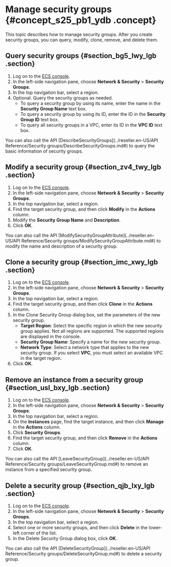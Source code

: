 # Manage security groups {#concept_s25_pb1_ydb .concept}

This topic describes how to manage security groups. After you create security groups, you can query, modify, clone, remove, and delete them.

## Query security groups {#section_bg5_lwy_lgb .section}

1.  Log on to the [ECS console](https://partners-intl.console.aliyun.com/#/ecs).
2.  In the left-side navigation pane, choose **Network & Security** \> **Security Groups**.
3.  In the top navigation bar, select a region.
4.  Optional. Query the security groups as needed.
    -   To query a security group by using its name, enter the name in the **Security Group Name** text box.
    -   To query a security group by using its ID, enter the ID in the **Security Group ID** text box.
    -   To query all security groups in a VPC, enter its ID in the **VPC ID** text box.

You can also call the API [DescribeSecurityGroups](../reseller.en-US/API Reference/Security groups/DescribeSecurityGroups.md#) to query the basic information of security groups.

## Modify a security group {#section_zv4_twy_lgb .section}

1.  Log on to the [ECS console](https://partners-intl.console.aliyun.com/#/ecs).
2.  In the left-side navigation pane, choose **Network & Security** \> **Security Groups**.
3.  In the top navigation bar, select a region.
4.  Find the target security group, and then click **Modify** in the **Actions** column.
5.  Modify the **Security Group Name** and **Description**.
6.  Click **OK**.

You can also call the API [ModifySecurityGroupAttribute](../reseller.en-US/API Reference/Security groups/ModifySecurityGroupAttribute.md#) to modify the name and description of a security group.

## Clone a security group {#section_imc_xwy_lgb .section}

1.  Log on to the [ECS console](https://partners-intl.console.aliyun.com/#/ecs).
2.  In the left-side navigation pane, choose **Network & Security** \> **Security Groups**.
3.  In the top navigation bar, select a region.
4.  Find the target security group, and then click **Clone** in the **Actions** column.
5.  In the Clone Security Group dialog box, set the parameters of the new security group.
    -   **Target Region**: Select the specific region in which the new security group applies. Not all regions are supported. The supported regions are displayed in the console.
    -   **Security Group Name**: Specify a name for the new security group.
    -   **Network Type**: Select a network type that applies to the new security group. If you select **VPC**, you must select an available VPC in the target region.
6.  Click **OK**.

## Remove an instance from a security group {#section_usl_bxy_lgb .section}

1.  Log on to the [ECS console](https://partners-intl.console.aliyun.com/#/ecs).
2.  In the left-side navigation pane, choose **Network & Security** \> **Security Groups**.
3.  In the top navigation bar, select a region.
4.  On the **Instances** page, find the target instance, and then click **Manage** in the **Actions** column.
5.  Click **Security Groups**.
6.  Find the target security group, and then click **Remove** in the **Actions** column.
7.  Click **OK**.

You can also call the API [LeaveSecurityGroup](../reseller.en-US/API Reference/Security groups/LeaveSecurityGroup.md#) to remove an instance from a specified security group.

## Delete a security group {#section_qjb_lxy_lgb .section}

1.  Log on to the [ECS console](https://partners-intl.console.aliyun.com/#/ecs).
2.  In the left-side navigation pane, choose **Network & Security** \> **Security Groups**.
3.  In the top navigation bar, select a region.
4.  Select one or more security groups, and then click **Delete** in the lower-left corner of the list.
5.  In the Delete Security Group dialog box, click **OK**.

You can also call the API [DeleteSecurityGroup](../reseller.en-US/API Reference/Security groups/DeleteSecurityGroup.md#) to delete a security group.

